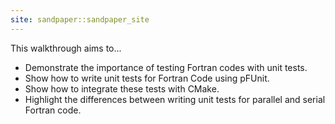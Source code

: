 ```yaml
---
site: sandpaper::sandpaper_site
---
```


This walkthrough aims to...

- Demonstrate the importance of testing Fortran codes with unit tests.
- Show how to write unit tests for Fortran Code using pFUnit. 
- Show how to integrate these tests with CMake.
- Highlight the differences between writing unit tests for parallel and serial Fortran code.


[workbench]: https://carpentries.github.io/sandpaper-docs


